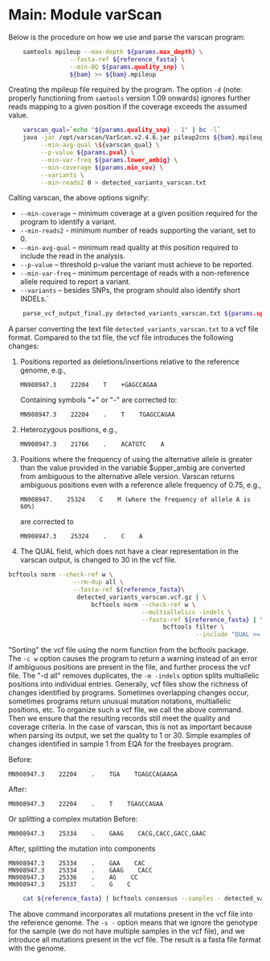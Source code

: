 # Main: Module varScan

Below is the procedure on how we use and parse the varscan program:
```Bash
    samtools mpileup --max-depth ${params.max_depth} \
                 --fasta-ref ${reference_fasta} \
                 --min-BQ ${params.quality_snp} \
                 ${bam} >> ${bam}.mpileup
```
Creating the mpileup file required by the program. The option `-d` (note: properly functioning from `samtools` version 1.09 onwards) ignores further reads mapping to a given position if the coverage exceeds the assumed value.

```Bash
    varscan_qual=`echo "${params.quality_snp} - 1" | bc -l`
    java -jar /opt/varscan/VarScan.v2.4.6.jar pileup2cns ${bam}.mpileup \
         --min-avg-qual \${varscan_qual} \
         --p-value ${params.pval} \
         --min-var-freq ${params.lower_ambig} \
         --min-coverage ${params.min_cov} \
         --variants \
         --min-reads2 0 > detected_variants_varscan.txt
```

Calling varscan, the above options signify:

 - `--min-coverage` – minimum coverage at a given position required for the program to identify a variant.
 - `--min-reads2` - minimum number of reads supporting the variant, set to 0.
 - `--min-avg-qual` – minimum read quality at this position required to include the read in the analysis.
 - `--p-value` – threshold p-value the variant must achieve to be reported.
 - `--min-var-freq` – minimum percentage of reads with a non-reference allele required to report a variant.
 - `--variants` – besides SNPs, the program should also identify short INDELs.`

```Bash
    parse_vcf_output_final.py detected_variants_varscan.txt ${params.upper_ambig} ${params.pval}
```

A parser converting the text file `detected_variants_varscan.txt` to a vcf file format. Compared to the txt file, the vcf file introduces the following changes:

1. Positions reported as deletions/insertions relative to the reference genome, e.g.,
    
       MN908947.3    22204    T    +GAGCCAGAA

   Containing symbols "+" or "-" are corrected to:

       MN908947.3    22204    .    T    TGAGCCAGAA

2. Heterozygous positions, e.g.,

       MN908947.3    21766    .    ACATGTC    A

3. Positions where the frequency of using the alternative allele is greater than the value provided in the variable $upper_ambig are converted from ambiguous to the alternative allele version. Varscan returns ambiguous positions even with a reference allele frequency of 0.75, e.g.,
    
       MN908947.    25324    C    M (where the frequency of allele A is 60%)
    
   are corrected to

       MN908947.3    25324    .    C    A

4. The QUAL field, which does not have a clear representation in the varscan output, is changed to 30 in the vcf file.

```Bash
bcftools norm --check-ref w \
                  --rm-dup all \
                  --fasta-ref ${reference_fasta}\
                   detected_variants_varscan.vcf.gz | \
                       bcftools norm --check-ref w \
                                     --multiallelics -indels \
                                     --fasta-ref ${reference_fasta} | \
                                           bcftools filter \
                                                    --include "QUAL >= \${qual} && AF >= ${params.lower_ambig} && DP >= ${params.min_cov}" > detected_variants_varscan_final.vcf
```

"Sorting" the vcf file using the norm function from the bcftools package. The `-c w` option causes the program to return a warning instead of an error if ambiguous positions are present in the file, and further process the vcf file. The "-d all" removes duplicates, the `-m -indels` option splits multiallelic positions into individual entries. Generally, vcf files show the richness of changes identified by programs. Sometimes overlapping changes occur, sometimes programs return unusual mutation notations, multiallelic positions, etc. To organize such a vcf file, we call the above command. Then we ensure that the resulting records still meet the quality and coverage criteria. In the case of varscan, this is not as important because when parsing its output, we set the quality to 1 or 30. Simple examples of changes identified in sample 1 from EQA for the freebayes program.

Before:

    MN908947.3    22204    .    TGA    TGAGCCAGAAGA

After:

    MN908947.3    22204    .    T    TGAGCCAGAA

Or splitting a complex mutation
Before:

    MN908947.3    25334    .    GAAG    CACG,CACC,GACC,GAAC

After, splitting the mutation into components

    MN908947.3    25334    .    GAA    CAC
    MN908947.3    25334    .    GAAG    CACC
    MN908947.3    25336    .    AG    CC
    MN908947.3    25337    .    G    C

```Bash
    cat ${reference_fasta} | bcftools consensus --samples - detected_variants_varscan_final.vcf.gz > varscan.fa
```

The above command incorporates all mutations present in the vcf file into the reference genome. The `-s -` option means that we ignore the genotype for the sample (we do not have multiple samples in the vcf file), and we introduce all mutations present in the vcf file. The result is a fasta file format with the genome.